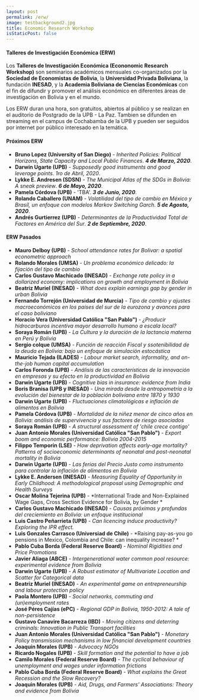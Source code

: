 ```yaml
---
layout: post
permalink: /erw/
image: testbackground2.jpg
title: Economic Research Workshop
isStaticPost: false
---
```


#### Talleres de Investigación Económica (ERW)
Los **Talleres de Investigación Económica (Econonomic Research Workshop)** son seminarios académicos mensuales co-organizados por la **Sociedad de Economistas de Bolivia**, la **Universidad Privada Boliviana**, la fundación **INESAD**, y la **Academia Boliviana de Ciencias Económicas** con el fin de difundir y promover el análisis económico en diferentes áreas de investigación en Bolivia y en el mundo.  

Los ERW duran una hora, son gratuitos, abiertos al público y se realizan en el auditorio de Postgrado de la UPB - La Paz. Tambien se difunden en streaming en el campus de Cochabamba de la UPB y pueden ser seguidos por internet por público interesado en la temática.

#### Próximos ERW

* **Bruno Lopez  (University of San Diego)** - *Inherited Policies: Political Horizons, State Capacity and Local Public Finances*. ***4 de Marzo, 2020***.
* **Darwin Ugarte (UPB)** - *Supposedly good instruments and good leverage points*. *1ro de Abril, 2020*.
* **Lykke E. Andresen (SDSN)** - *The Municipal Atlas of the SDGs in Bolivia: A sneak preview*. ***6 de Mayo, 2020***.
* **Pamela Córdova (UPB)** - 'TBA'. ***3 de Junio, 2020***.
* **Rolando Caballero (UNAM)** - *Volatilidad del tipo de cambio en México y Brasíl, un enfoque con modelos Markov Switching Garch*. ***5 de Agosto, 2020***.
* **Andrés Gurtierrez (UPB)** - *Determinantes de la Productividad Total de Factores en América del Sur*. ***2 de Septiembre, 2020***.

#### ERW Pasados
* **Mauro Delboy (UPB)** - *School attendance rates for Bolivar: a spatial econometric approach*
* **Rolando Morales (UMSA)** - *Un problema económico delicado: la fijación del tipo de cambio*
* **Carlos Gustavo Machicado (INESAD)** - *Exchange rate policy in a dollarized economy: implications on growth and employment in Bolivia*
* **Beatriz Muriel (INESAD)** - *What does explain earnings gap by gender in urban Bolivia*
* **Fernando Torrejón (Universidad de Murcia)** - *Tipo de cambio y ajustes macroeconómicos en los países del sur de la eurozona y avances para el caso boliviano*
* **Horacio Vera  (Universidad Católica "San Pablo")** - *¿Producir hidrocarburos incentiva mayor desarrollo humano a escala local?*
* **Soraya Román (UPB)** - *La Cultura y la duración de la lactancia materna en Perú y Bolivia*
* **Sergio colque (UMSA)** - *Función de reacción Fiscal y ssotenibilidad de la deuda en Bolivia: bajo un enfoque de simulación estocástica*
* **Mauricio Tejada (ILADES)** - *Labour market search, informality, and on-the-job human capital accumulation*
* **Carlos Foronda (UPB)** - *Análisis de las características de la innovación en empresas y su efecto en la productividad en Bolivia*
* **Darwin Ugarte (UPB)** - *Cognitive bias in insurance: evidence from India*
* **Boris Branisa (UPB y INESAD)** - *Una mirada desde la antropometría a la evolución del bienestar de la población boliviana entre 1870 y 1930*
* **Darwin Ugarte  (UPB)** - *Fluctuaciones climatológicas e inflación de alimentos en Bolivia*
* **Pamela Córdova (UPB)** - *Mortalidad de la niñez menor de cinco años en Bolivia: análisis de supervivencia y sus factores de riesgo asociados*
* **Soraya Román (UPB)** - *A structural assessment of 'chile crece contigo'*
* **Juan Antonio Morales (Universidad Católica "San Pablo")** - *Export boom and economic performance: Bolivia 2004-2015*
* **Filippo Temporin (LSE)** - *How deprivation affects early-age mortality? Patterns of socioeconomic determinants of neonatal and post-neonatal mortality in Bolivia*
* **Darwin Ugarte (UPB)** - *Las ferias del Precio Justo como instrumento para controlar la inflación de alimentos en Bolivia*
* **Lykke E. Andersen (INESAD)** - *Measuring Equality of Opportunity in Early Childhood: A methodological proposal using Demographic and Health Surveys*
* **Oscar Molina Tejerina (UPB)** - *International Trade and Non-Explained Wage Gaps, Cross Section Evidence for Bolivia, by Gender *
* **Carlos Gustavo Machicado (INESAD)** - *Causas próximas y profundas del creciemiento en Bolivia: un enfoque institucional*
* **Luis Castro Peñarrieta (UPB)** - *Can licencing induce productivity? Exploring the IPR effect.*
* **Luis Gonzales Carrasco (Universiad de Chile)** - *Raising pay-as-you go pensions in Mexico, Colombia and Chile: can inequality increase? *
* **Pablo Cuba Borda (Federal Reserve Board)** - *Nominal Rigidities and Price Promotions*
* **Javier Aliaga (ABCE)** - *Intergenerational water common pool resource: experimental evidence from Bolivia*
* **Darwin Ugarte (UPB)** - *A Robust estimator of Multivariate Location and Scatter for Categorical data*
* **Beatriz Muriel (INESAD)** - *An experimental game on entrepreneurship and labour protection policy*
* **Paola Montero (UPB)** - *Social networks, commuting and (un)employment rates*
* **José Péres Cajías (ePC)** - *Regional GDP in Bolivia, 1950-2012: A tale of non-persistence*
* **Gustavo Canavire Bacarreza (IBD)** - *Moving citizens and deterring criminals: Innovation in Public Transport facilities*
* **Juan Antonio Morales (Universidad Católica "San Pablo")** - *Monetary Policy transmission mechanisms in low financial development countries*
* **Joaquín Morales (UPB)** - *Advocacy NGOs*
* **Ricardo Nogales (UPB)** - *Skill formation and the potential to have a job*
* **Camilo Morales (Federal Reserve Board)** - *The cyclical behaviour of unemployment and wages under information frictions*
* **Pablo Cuba Borda (Federal Reserve Board)** - *What explains the Great Recession and the Slow Recovery?*
* **Joaquin Morales (UPB)** - *Aid, Drugs, and Farmers' Associations: Theory and evidence from Bolivia*




<!-- <img class="img-responsive feature-image" src="{{ site.baseurl }}/img/posts/cod.jpg" style="display:none"> -->

